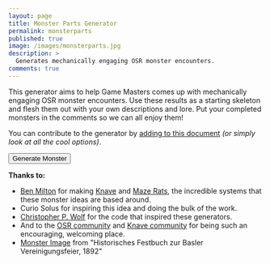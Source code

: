 ```yaml
---
layout: page
title: Monster Parts Generator
permalink: monsterparts
published: true
image: /images/monsterparts.jpg
description: >
  Generates mechanically engaging OSR monster encounters.
comments: true
---
```


This generator aims to help Game Masters comes up with mechanically engaging OSR monster encounters. Use these results as a starting skeleton and flesh them out with your own descriptions and lore. Put your completed monsters in the comments so we can all enjoy them!

You can contribute to the generator by [adding to this document](https://docs.google.com/spreadsheets/d/1W7Yw_iVHe792CmeQgMg356SoxW8LCC3_oXBr3FlRdjE/edit?usp=sharing) _(or simply look at all the cool options)_.

<div class="row">
  <div class="col-12 tightSpacing buttonWrapper">
    <button id="monsterButton" class="btn btn-primary btn-lg" onclick="monster()">Generate Monster</button>
  </div>
</div>

<div class="container generatorCard" id="monsterCard" style="display:none;">
  <div class="row" style="justify-content: space-around !important;">
    <!--ROLES-->
		<div class="col-md-5 col-12 tightSpacing p" style="border:darkgray dashed;">
      <h3 id="roleName" class="tightSpacing">Role: Blank</h3>
      <p style="text-align: right;font-style: italic;"><small id="roleContributor">Contributed by Curio Solus</small></p> 
      <p id="roleDescription">This part described how the Role works and what it does</p>
      <p><small><i><strong>Roles</strong> determine base stats and combat behaviors.</i></small></p>
    </div>
    <!--TYPES-->
		<div class="col-md-6 col-12 tightSpacing p" id="monsterType" style="border:darkgray dashed;">
      <h3 id="typeName" class="tightSpacing">Type: Blank</h3>
      <p style="text-align: right;font-style: italic;"><small id="typeContributor">Contributed by Curio Solus</small></p> 
      <p id="typeDescription">This part described how the Role works and what it does</p>
      <p><small><i><strong>Types</strong> describe weaknesses and resistances shared by this family of this creature.</i></small></p>
    </div>
    <!--WEAKNESSES-->
		<div class="col-md-5 col-12 tightSpacing p" id="monsterWeakness" style="border:darkgray dashed;">
      <h3 id="weaknessName" class="tightSpacing">Weakness: Blank</h3>
      <p style="text-align: right;font-style: italic;"><small id="weaknessContributor">Contributed by Curio Solus</small></p> 
      <p id="weaknessDescription">This part described how the Role works and what it does</p>
      <p><small><i><strong>Weaknesses</strong> allow PCs to quickly damage/disable/destroy this monster.</i></small></p>
    </div>
    <!--TRAITS-->
		<div class="col-md-6 col-12 tightSpacing p" id="monsterTrait" style="border:darkgray dashed;">
      <h3 id="traitName" class="tightSpacing">Trait: Blank</h3>
      <p style="text-align: right;font-style: italic;"><small id="traitContributor">Contributed by Curio Solus</small></p> 
      <p id="traitDescription">This part described how the Role works and what it does</p>
      <p><small><i><strong>Traits</strong> are various powers and abilities the monster uses.</i></small></p>
    </div>      
  </div>
</div>

**Thanks to:**

 - [Ben Milton](https://www.youtube.com/channel/UCvYwePdbWSEwUa-Pk02u3Zw) for making [Knave](https://www.drivethrurpg.com/product/250888/Knave) and [Maze Rats](https://www.drivethrurpg.com/product/197158/Maze-Rats), the incredible systems that these monster ideas are based around.
 - Curio Solus for inspiring this idea and doing the bulk of the work.
 - [Christopher P. Wolf](http://chrispwolf.com/) for the code that inspired these generators.
 - And to the [OSR community](https://discord.gg/kJjMvC) and [Knave community](https://discord.gg/hUDPZu) for being such an encouraging, welcoming place.
 - [Monster Image](https://www.flickr.com/photos/britishlibrary/11300855894/) from "Historisches Festbuch zur Basler Vereinigungsfeier, 1892"

<script>
var xmlhttp = new XMLHttpRequest();
xmlhttp.onreadystatechange = function () {
  if (this.readyState == 4 && this.status == 200) {
    monsterparts = JSON.parse(this.responseText);
  }
};
xmlhttp.open("GET", "/_pages/monsterparts.json", true);
xmlhttp.send();

function monster() {

  monsterRole();
  monsterType();
  monsterWeakness();
  monsterTrait();

  document.getElementById("monsterCard").style = "";
}

function monsterRole() {
  var role = monsterparts.Roles[Math.floor(Math.random() * monsterparts.Roles.length)];

  document.getElementById("roleName").innerHTML = "Role: " + role[0];
  document.getElementById("roleContributor").innerHTML =  "Contributed by " + role[1];

  /*Skip the first two things, the rest are listed*/
  var desc = "";
  for (i=2; i<role.length; i++){
    desc = desc + role[i] + "<br>";
  }

  document.getElementById("roleDescription").innerHTML = desc;
}

function monsterType() {
  var type = monsterparts.Types[Math.floor(Math.random() * monsterparts.Types.length)];

  document.getElementById("typeName").innerHTML = "Type: " + type[0];
  document.getElementById("typeContributor").innerHTML =  "Contributed by " + type[1];

  /*Skip the first two things, the rest are listed*/
  var desc = "";
  for (i=2; i<type.length; i++){
    desc = desc + type[i] + "<br>";
  }

  document.getElementById("typeDescription").innerHTML = desc;
}

function monsterWeakness() {
  var weakness = monsterparts.Weaknesses[Math.floor(Math.random() * monsterparts.Weaknesses.length)];

  document.getElementById("weaknessName").innerHTML = "Weakness: " +weakness[0];
  document.getElementById("weaknessContributor").innerHTML = "Contributed by " + weakness[1];
  document.getElementById("weaknessDescription").innerHTML = weakness[2];
}

function monsterTrait() {
  var trait = monsterparts.Traits[Math.floor(Math.random() * monsterparts.Traits.length)];

  document.getElementById("traitName").innerHTML = "Trait: " +trait[0];
  document.getElementById("traitContributor").innerHTML = "Contributed by " + trait[1];
  document.getElementById("traitDescription").innerHTML = trait[2];
}

</script>